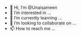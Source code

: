 


- 👋 Hi, I’m @Unaisameen
- 👀 I’m interested in ...
- 🌱 I’m currently learning ...
- 💞️ I’m looking to collaborate on ...
- 📫 How to reach me ...

<!---
Unaisameen/Unaisameen is a ✨ special ✨ repository because its `README.md` (this file) appears on your GitHub profile.
You can click the Preview link to take a look at your changes.
--->
